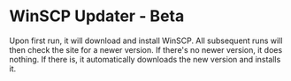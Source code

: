 WinSCP Updater - Beta
=====================

Upon first run, it will download and install WinSCP. All subsequent runs will then check the site for a newer version. If there's no newer version, it does nothing. If there is, it automatically downloads the new version and installs it.
